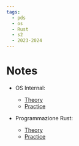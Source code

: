 ```yaml
---
tags:
  - pds
  - os
  - Rust
  - s2
  - 2023-2024
---
```


# Notes
- OS Internal:
	- [Theory](OS%20Internal/Theory.md)
	- [Practice](OS%20Internal/Practice.md)

- Programmazione Rust:
	- [Theory](Programmazione%20RUST/Theory.md)
	- [Practice](Programmazione%20RUST/Practice.md)